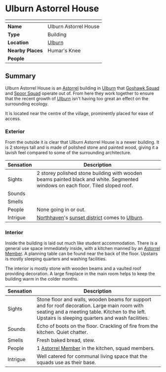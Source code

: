 # Ulburn Astorrel House

| []() | |
| --- | --- |
| **Name** | Ulburn Astorrel House |
| **Type** | Building |
| **Location** | [Ulburn](../../settlements/villages/ulburn.md) |
| **Nearby Places** | Humar's Knee |
| **People** | |

## Summary

Ulburn Astorrel House is an [Astorrel](../../../organisations/government/astorrel/astorrel.md) building in [Ulburn](../../settlements/villages/ulburn.md) that [Goshawk Squad](../../../organisations/government/astorrel/squads/goshawk-squad.md) and [Spoor Squad](../../../organisations/government/astorrel/squads/spoor-squad.md) operate out of. From here they work together to ensure that the recent growth of [Ulburn](../../settlements/villages/ulburn.md) isn't having too great an effect on the surrounding ecology.

It is located near the centre of the village, prominently placed for ease of access.

### Exterior

From the outside it is clear that Ulburn Astorrel House is a newer building. It is 2 storeys tall and is made of polished stone and painted wood, giving it a lavish feel compared to some of the surrounding architecture.

| Sensation | Description |
| ---- | --- |
| Sights | 2 storey polished stone building with wooden beams painted black and white. Segmented windows on each floor. Tiled sloped roof. |
| Sounds | |
| Smells | |
| People | None going in or out. |
| Intrigue | [Northhaven](../../settlements/cities/northhaven.md)'s [sunset district](../../settlements/districts/sunset-district.md) comes to [Ulburn](../../settlements/villages/ulburn.md). |

### Interior

Inside the building is laid out much like student accommodation. There is a general use space immediately inside, with a kitchen manned by an [Astorrel Member](../../../organisations/government/astorrel/ranks/astorrel-member.md). A planning table can be found near the back of the floor. Upstairs is mostly sleeping quarters and washing facilities.

The interior is mostly stone with wooden beams and a vaulted roof providing decoration. A large fireplace in the main room helps to keep the building warm in the colder months.

| Sensation | Description |
| ---- | --- |
| Sights | Stone floor and walls, wooden beams for support and for roof decoration. Large main room with seating and a meeting table. Kitchen to the left. Upstairs is sleeping quarters and wash facilities. |
| Sounds | Echo of boots on the floor. Crackling of fire from the kitchen. Quiet chatter. |
| Smells | Fresh baked bread, stew. |
| People | 1 [Astorrel Member](../../../organisations/government/astorrel/ranks/astorrel-member.md) in the kitchen, squad members. |
| Intrigue | Well catered for communal living space that the squads use as their base. |

